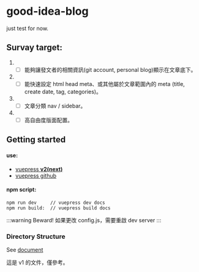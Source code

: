 # good-idea-blog

just test for now.

## Survay target:

  1. - [ ] 能夠讓發文者的相關資訊(git account, personal blog)顯示在文章底下。
  1. - [ ] 能快速設定 html head meta、或其他屬於文章範圍內的 meta (title, create date, tag, categories)。
  1. - [ ] 文章分類 nav / sidebar。
  1. - [ ] 高自由度版面配置。

## Getting started

#### use:

- [vuepress **v2(next)**](https://v2.vuepress.vuejs.org/)
- [vuepress github](https://github.com/vuepress)

#### npm script:

```test
npm run dev     // vuepress dev docs
npm run build:  // vuepress build docs
```

:::warning Beward!
如果更改 config.js，需要重啟 dev server
:::

### Directory Structure

See [document](https://v1.vuepress.vuejs.org/zh/guide/directory-structure.html#%E7%9B%AE%E5%BD%95%E7%BB%93%E6%9E%84)

這是 v1 的文件，僅參考。
